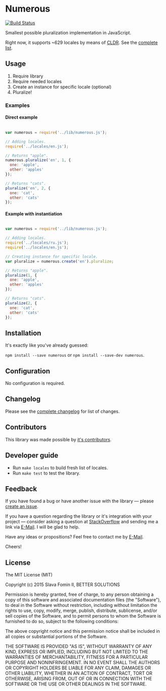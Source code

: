 # Numerous

[![Build Status](https://travis-ci.org/betsol/numerous.svg)](https://travis-ci.org/betsol/numerous)

Smallest possible pluralization implementation in JavaScript.

Right now, it supports ~629 locales by means of [CLDR][lib-cldr].
See the [complete list][locales].


## Usage

1. Require library
2. Require needed locales
3. Create an instance for specific locale (optional)
4. Pluralize!


### Examples

#### Direct example

```javascript

var numerous = require('../lib/numerous.js');

// Adding locales.
require('../locales/en.js');

// Returns "apple".
numerous.pluralize('en', 1, {
  one: 'apple',
  other: 'apples'
});

// Returns "cats".
pluralize('en', 2, {
  one: 'cat',
  other: 'cats'
});

```

#### Example with instantiation

```javascript

var numerous = require('../lib/numerous.js');

// Adding locales.
require('../locales/ru.js');
require('../locales/en.js');

// Creating instance for specific locale.
var pluralize = numerous.create('en').pluralize;

// Returns "apple".
pluralize(1, {
  one: 'apple',
  other: 'apples'
});

// Returns "cats".
pluralize(2, {
  one: 'cat',
  other: 'cats'
});

```


## Installation

It's exactly like you've already guessed:

`npm install --save numerous` or `npm install --save-dev numerous`.


## Configuration

No configuration is required.


## Changelog

Please see the [complete changelog][changelog] for list of changes.


## Contributors

This library was made possible by [it's contributors][contributors].


## Developer guide

- Run `make locales` to build fresh list of locales.
- Run `make test` to test the library.


## Feedback

If you have found a bug or have another issue with the library —
please [create an issue][new-issue].

If you have a question regarding the library or it's integration with your project —
consider asking a question at [StackOverflow][so-ask] and sending me a
link via [E-Mail][email]. I will be glad to help.

Have any ideas or propositions? Feel free to contact me by [E-Mail][email].

Cheers!


## License

The MIT License (MIT)

Copyright (c) 2015 Slava Fomin II, BETTER SOLUTIONS

Permission is hereby granted, free of charge, to any person obtaining a copy
of this software and associated documentation files (the "Software"), to deal
in the Software without restriction, including without limitation the rights
to use, copy, modify, merge, publish, distribute, sublicense, and/or sell
copies of the Software, and to permit persons to whom the Software is
furnished to do so, subject to the following conditions:

The above copyright notice and this permission notice shall be included in
all copies or substantial portions of the Software.

THE SOFTWARE IS PROVIDED "AS IS", WITHOUT WARRANTY OF ANY KIND, EXPRESS OR
IMPLIED, INCLUDING BUT NOT LIMITED TO THE WARRANTIES OF MERCHANTABILITY,
FITNESS FOR A PARTICULAR PURPOSE AND NONINFRINGEMENT. IN NO EVENT SHALL THE
AUTHORS OR COPYRIGHT HOLDERS BE LIABLE FOR ANY CLAIM, DAMAGES OR OTHER
LIABILITY, WHETHER IN AN ACTION OF CONTRACT, TORT OR OTHERWISE, ARISING FROM,
OUT OF OR IN CONNECTION WITH THE SOFTWARE OR THE USE OR OTHER DEALINGS IN
THE SOFTWARE.


  [changelog]: changelog.md
  [contributors]: https://github.com/betsol/numerous/graphs/contributors
  [so-ask]: http://stackoverflow.com/questions/ask?tags=node.js
  [email]: mailto:s.fomin@betsol.ru
  [new-issue]: https://github.com/betsol/numerous/issues/new
  [locales]: docs/locales.md
  [lib-cldr]: https://github.com/papandreou/node-cldr
